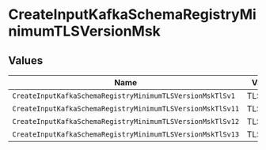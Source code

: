 # CreateInputKafkaSchemaRegistryMinimumTLSVersionMsk


## Values

| Name                                                       | Value                                                      |
| ---------------------------------------------------------- | ---------------------------------------------------------- |
| `CreateInputKafkaSchemaRegistryMinimumTLSVersionMskTlSv1`  | TLSv1                                                      |
| `CreateInputKafkaSchemaRegistryMinimumTLSVersionMskTlSv11` | TLSv1.1                                                    |
| `CreateInputKafkaSchemaRegistryMinimumTLSVersionMskTlSv12` | TLSv1.2                                                    |
| `CreateInputKafkaSchemaRegistryMinimumTLSVersionMskTlSv13` | TLSv1.3                                                    |